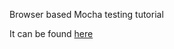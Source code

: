 Browser based Mocha testing tutorial

It can be found [here](http://callmenick.com/post/basic-front-end-testing-with-mocha-chai)
